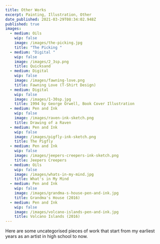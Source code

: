 ```yaml
---
title: Other Works
excerpt: Painting, Illustration, Other
date_published: 2021-03-29T08:34:02.948Z
published: true
images:
  - medium: Oils
    wip: false
    image: /images/the-picking.jpg
    title: "The Picking "
  - medium: "Digital "
    wip: false
    image: /images/2_3sp.png
    title: Quicksand
  - medium: Digital
    wip: false
    image: /images/fawning-love.png
    title: Fawning Love (T-Shirt Design)
  - medium: Digital
    wip: false
    image: /images/1-30sp.jpg
    title: 1994 by George Orwell, Book Cover Illustration
  - medium: Pen and Ink
    wip: false
    image: /images/raven-ink-sketch.png
    title: Drawing of a Raven
  - medium: Pen and Ink
    wip: false
    image: /images/pigfly-ink-sketch.png
    title: The Pigfly
  - medium: Pen and Ink
    wip: false
    image: /images/jeepers-creepers-ink-sketch.png
    title: Jeepers Creepers
  - medium: Oils
    wip: false
    image: /images/whats-in-my-mind.jpg
    title: What's in My Mind
  - medium: Pen and Ink
    wip: false
    image: /images/grandma-s-house-pen-and-ink.jpg
    title: Grandma's House (2016)
  - medium: Pen and Ink
    wip: false
    image: /images/volcano-islands-pen-and-ink.jpg
    title: Volcano Islands (2016)
---
```

Here are some uncategorised pieces of work that start from my earliest years as an artist in high school to now.
